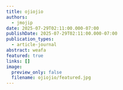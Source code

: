 ```yaml
---
title: ojiojio
authors:
  - jmojip
date: 2025-07-29T02:11:00.000-07:00
publishDate: 2025-07-29T02:11:00.000-07:00
publication_types:
  - article-journal
abstract: weafa
featured: true
links: []
image:
  preview_only: false
  filename: ojiojio/featured.jpg
---
```

